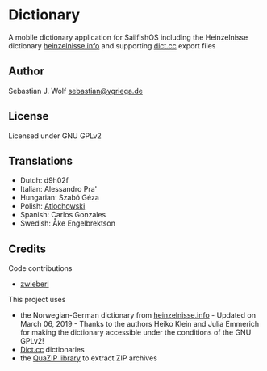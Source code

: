 # Dictionary
A mobile dictionary application for SailfishOS including the Heinzelnisse dictionary [heinzelnisse.info](http://www.heinzelnisse.info) and supporting [dict.cc](http://www.dict.cc) export files

## Author
Sebastian J. Wolf [sebastian@ygriega.de](mailto:sebastian@ygriega.de)

## License
Licensed under GNU GPLv2

## Translations
- Dutch: d9h02f
- Italian: Alessandro Pra'
- Hungarian: Szabó Géza
- Polish: [Atlochowski](https://github.com/atlochowski)
- Spanish: Carlos Gonzales
- Swedish: Åke Engelbrektson

## Credits
Code contributions
- [zwieberl](https://github.com/zwieberl)

This project uses
- the Norwegian-German dictionary from [heinzelnisse.info](http://www.heinzelnisse.info) - Updated on March 06, 2019 - Thanks to the authors Heiko Klein and Julia Emmerich for making the dictionary accessible under the conditions of the GNU GPLv2!
- [Dict.cc](http://dict.cc) dictionaries
- the [QuaZIP library](http://quazip.sourceforge.net) to extract ZIP archives
